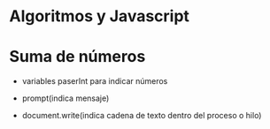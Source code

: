 # Algoritmos y Javascript

# Suma de números 
 - variables paserInt para indicar números

 - prompt(indica mensaje)

 - document.write(indica cadena de texto dentro del proceso o hilo)